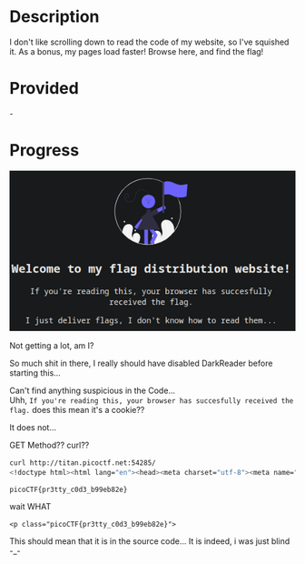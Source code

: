 # Description
I don't like scrolling down to read the code of my website, so I've squished it. As a bonus, my pages load faster!
Browse here, and find the flag!

# Provided
\-

# Progress
![](.img/426-1.png)

Not getting a lot, am I?

So much shit in there, I really should have disabled DarkReader before starting this...

Can't find anything suspicious in the Code...<br>
Uhh, `If you're reading this, your browser has succesfully received the flag.` does this mean it's a cookie??

It does not...

GET Method?? curl??

``` bash
curl http://titan.picoctf.net:54285/
<!doctype html><html lang="en"><head><meta charset="utf-8"><meta name="viewport" content="width=device-width,initial-scale=1"><title>picoCTF - picoGym | Unminify Challenge</title><link rel="icon" type="image/png" sizes="32x32" href="/favicon-32x32.png"><style>body{font-family:"Lucida Console",Monaco,monospace}h1,p{color:#000}</style></head><body class="picoctf{}" style="margin:0"><div class="picoctf{}" style="margin:0;padding:0;background-color:#757575;display:auto;height:40%"><a class="picoctf{}" href="/"><img src="picoctf-logo-horizontal-white.svg" alt="picoCTF logo" style="display:inline-block;width:160px;height:90px;padding-left:30px"></a></div><center><br class="picoctf{}"><br class="picoctf{}"><div class="picoctf{}" style="padding-top:30px;border-radius:3%;box-shadow:0 5px 10px #0000004d;width:50%;align-self:center"><img class="picoctf{}" src="hero.svg" alt="flag art" style="width:150px;height:150px"><div class="picoctf{}" style="width:85%"><h2 class="picoctf{}">Welcome to my flag distribution website!</h2><div class="picoctf{}" style="width:70%"><p class="picoctf{}">If you're reading this, your browser has succesfully received the flag.</p><p class="picoCTF{pr3tty_c0d3_b99eb82e}"></p><p class="picoctf{}">I just deliver flags, I don't know how to read them...</p></div></div><br class="picoctf{}"></div></center></body></html>%
```
```
picoCTF{pr3tty_c0d3_b99eb82e}
```
wait WHAT
```
<p class="picoCTF{pr3tty_c0d3_b99eb82e}">
```
This should mean that it is in the source code... It is indeed, i was just blind -_-
